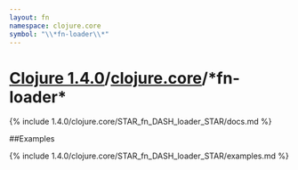 ```yaml
---
layout: fn
namespace: clojure.core
symbol: "\\*fn-loader\\*"
---
```


# [Clojure 1.4.0](../../)/[clojure.core](../)/\*fn-loader\*

{% include 1.4.0/clojure.core/STAR_fn_DASH_loader_STAR/docs.md %}

##Examples

{% include 1.4.0/clojure.core/STAR_fn_DASH_loader_STAR/examples.md %}

